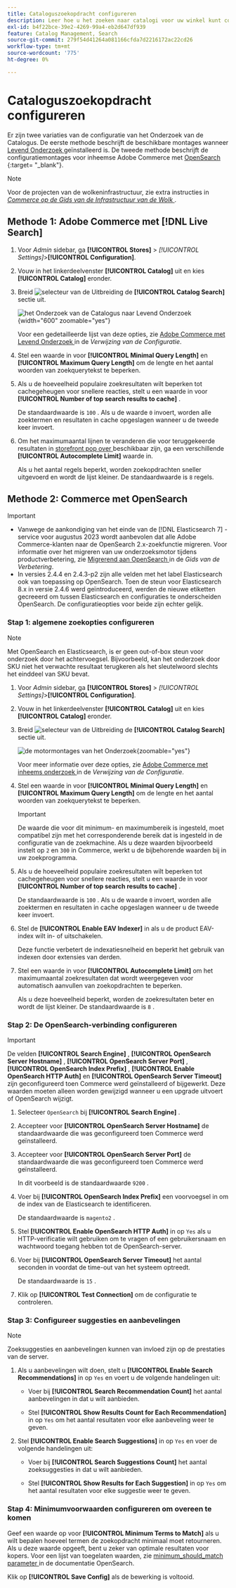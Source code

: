 ```yaml
---
title: Cataloguszoekopdracht configureren
description: Leer hoe u het zoeken naar catalogi voor uw winkel kunt configureren.
exl-id: b4f22bce-39e2-4269-99a4-eb2d647df939
feature: Catalog Management, Search
source-git-commit: 279f54d41264a081166cfda7d2216172ac22cd26
workflow-type: tm+mt
source-wordcount: '775'
ht-degree: 0%

---
```


# Cataloguszoekopdracht configureren

Er zijn twee variaties van de configuratie van het Onderzoek van de Catalogus. De eerste methode beschrijft de beschikbare montages wanneer [ Levend Onderzoek ](https://experienceleague.adobe.com/docs/commerce-merchant-services/live-search/overview.html) geïnstalleerd is. De tweede methode beschrijft de configuratiemontages voor inheemse Adobe Commerce met [ OpenSearch ](https://experienceleague.adobe.com/docs/commerce-operations/installation-guide/prerequisites/search-engine/overview.html) {:target= &quot;_blank&quot;}.

>[!NOTE]
>
>Voor de projecten van de wolkeninfrastructuur, zie extra instructies in [_Commerce op de Gids van de Infrastructuur van de Wolk_ ](https://experienceleague.adobe.com/en/docs/commerce-cloud-service/user-guide/configure/service/opensearch).

## Methode 1: Adobe Commerce met [!DNL Live Search]

1. Voor _Admin_ sidebar, ga **[!UICONTROL Stores]** > _[!UICONTROL Settings]_>**[!UICONTROL Configuration]**.

1. Vouw in het linkerdeelvenster **[!UICONTROL Catalog]** uit en kies **[!UICONTROL Catalog]** eronder.

1. Breid ![ selecteur van de Uitbreiding ](../assets/icon-display-expand.png) de **[!UICONTROL Catalog Search]** sectie uit.

   ![ het Onderzoek van de Catalogus naar Levend Onderzoek ](../configuration-reference/catalog/assets/catalog-search-live-search.png){width="600" zoomable="yes"}

   Voor een gedetailleerde lijst van deze opties, zie [ Adobe Commerce met Levend Onderzoek ](../configuration-reference/catalog/catalog.md#adobe-commerce-with-live-search) in de _Verwijzing van de Configuratie_.

1. Stel een waarde in voor **[!UICONTROL Minimal Query Length]** en **[!UICONTROL Maximum Query Length]** om de lengte en het aantal woorden van zoekquerytekst te beperken.

1. Als u de hoeveelheid populaire zoekresultaten wilt beperken tot cachegeheugen voor snellere reacties, stelt u een waarde in voor **[!UICONTROL Number of top search results to cache]** .

   De standaardwaarde is `100` . Als u de waarde `0` invoert, worden alle zoektermen en resultaten in cache opgeslagen wanneer u de tweede keer invoert.

1. Om het maximumaantal lijnen te veranderen die voor teruggekeerde resultaten in [ storefront pop over ](https://experienceleague.adobe.com/docs/commerce-merchant-services/live-search/live-search-storefront/quick-tour.html) beschikbaar zijn, ga een verschillende **[!UICONTROL Autocomplete Limit]** waarde in.

   Als u het aantal regels beperkt, worden zoekopdrachten sneller uitgevoerd en wordt de lijst kleiner. De standaardwaarde is `8` regels.

## Methode 2: Commerce met OpenSearch

>[!IMPORTANT]
>
>- Vanwege de aankondiging van het einde van de [!DNL Elasticsearch 7] -service voor augustus 2023 wordt aanbevolen dat alle Adobe Commerce-klanten naar de OpenSearch 2.x-zoekfunctie migreren. Voor informatie over het migreren van uw onderzoeksmotor tijdens productverbetering, zie [ Migrerend aan OpenSearch ](https://experienceleague.adobe.com/docs/commerce-operations/upgrade-guide/prepare/opensearch-migration.html) in de _Gids van de Verbetering_.
>- In versies 2.4.4 en 2.4.3-p2 zijn alle velden met het label Elasticsearch ook van toepassing op OpenSearch. Toen de steun voor Elasticsearch 8.x in versie 2.4.6 werd geïntroduceerd, werden de nieuwe etiketten gecreeerd om tussen Elasticsearch en configuraties te onderscheiden OpenSearch. De configuratieopties voor beide zijn echter gelijk.

### Stap 1: algemene zoekopties configureren

>[!NOTE]
>
>Met OpenSearch en Elasticsearch, is er geen out-of-box steun voor onderzoek door het achtervoegsel. Bijvoorbeeld, kan het onderzoek door SKU niet het verwachte resultaat terugkeren als het sleutelwoord slechts het einddeel van SKU bevat.

1. Voor _Admin_ sidebar, ga **[!UICONTROL Stores]** > _[!UICONTROL Settings]_>**[!UICONTROL Configuration]**.

1. Vouw in het linkerdeelvenster **[!UICONTROL Catalog]** uit en kies **[!UICONTROL Catalog]** eronder.

1. Breid ![ selecteur van de Uitbreiding ](../assets/icon-display-expand.png) de **[!UICONTROL Catalog Search]** sectie uit.

   ![ de motormontages van het Onderzoek ](../configuration-reference/catalog/assets/catalog-search-opensearch.png){zoomable="yes"}

   Voor meer informatie over deze opties, zie [ Adobe Commerce met inheems onderzoek ](../configuration-reference/catalog/catalog.md#adobe-commerce-with-native-search) in de _Verwijzing van de Configuratie_.

1. Stel een waarde in voor **[!UICONTROL Minimal Query Length]** en **[!UICONTROL Maximum Query Length]** om de lengte en het aantal woorden van zoekquerytekst te beperken.

   >[!IMPORTANT]
   >
   >De waarde die voor dit minimum- en maximumbereik is ingesteld, moet compatibel zijn met het corresponderende bereik dat is ingesteld in de configuratie van de zoekmachine. Als u deze waarden bijvoorbeeld instelt op `2` en `300` in Commerce, werkt u de bijbehorende waarden bij in uw zoekprogramma.

1. Als u de hoeveelheid populaire zoekresultaten wilt beperken tot cachegeheugen voor snellere reacties, stelt u een waarde in voor **[!UICONTROL Number of top search results to cache]** .

   De standaardwaarde is `100` . Als u de waarde `0` invoert, worden alle zoektermen en resultaten in cache opgeslagen wanneer u de tweede keer invoert.

1. Stel de **[!UICONTROL Enable EAV Indexer]** in als u de product EAV-index wilt in- of uitschakelen.

   Deze functie verbetert de indexatiesnelheid en beperkt het gebruik van indexen door extensies van derden.

1. Stel een waarde in voor **[!UICONTROL Autocomplete Limit]** om het maximumaantal zoekresultaten dat wordt weergegeven voor automatisch aanvullen van zoekopdrachten te beperken.

   Als u deze hoeveelheid beperkt, worden de zoekresultaten beter en wordt de lijst kleiner. De standaardwaarde is `8` .

### Stap 2: De OpenSearch-verbinding configureren

>[!IMPORTANT]
>
>De velden **[!UICONTROL Search Engine]** , **[!UICONTROL OpenSearch Server Hostname]** , **[!UICONTROL OpenSearch Server Port]** , **[!UICONTROL OpenSearch Index Prefix]** , **[!UICONTROL Enable OpenSearch HTTP Auth]** en **[!UICONTROL OpenSearch Server Timeout]** zijn geconfigureerd toen Commerce werd geïnstalleerd of bijgewerkt. Deze waarden moeten alleen worden gewijzigd wanneer u een upgrade uitvoert of OpenSearch wijzigt.

1. Selecteer `OpenSearch` bij **[!UICONTROL Search Engine]** .

1. Accepteer voor **[!UICONTROL OpenSearch Server Hostname]** de standaardwaarde die was geconfigureerd toen Commerce werd geïnstalleerd.

1. Accepteer voor **[!UICONTROL OpenSearch Server Port]** de standaardwaarde die was geconfigureerd toen Commerce werd geïnstalleerd.

   In dit voorbeeld is de standaardwaarde `9200` .

1. Voer bij **[!UICONTROL OpenSearch Index Prefix]** een voorvoegsel in om de index van de Elasticsearch te identificeren.

   De standaardwaarde is `magento2` .

1. Stel **[!UICONTROL Enable OpenSearch HTTP Auth]** in op `Yes` als u HTTP-verificatie wilt gebruiken om te vragen of een gebruikersnaam en wachtwoord toegang hebben tot de OpenSearch-server.

1. Voer bij **[!UICONTROL OpenSearch Server Timeout]** het aantal seconden in voordat de time-out van het systeem optreedt.

   De standaardwaarde is `15` .

1. Klik op **[!UICONTROL Test Connection]** om de configuratie te controleren.

### Stap 3: Configureer suggesties en aanbevelingen

>[!NOTE]
>
>Zoeksuggesties en aanbevelingen kunnen van invloed zijn op de prestaties van de server.

1. Als u aanbevelingen wilt doen, stelt u **[!UICONTROL Enable Search Recommendations]** in op `Yes` en voert u de volgende handelingen uit:

   - Voer bij **[!UICONTROL Search Recommendation Count]** het aantal aanbevelingen in dat u wilt aanbieden.

   - Stel **[!UICONTROL Show Results Count for Each Recommendation]** in op `Yes` om het aantal resultaten voor elke aanbeveling weer te geven.

1. Stel **[!UICONTROL Enable Search Suggestions]** in op `Yes` en voer de volgende handelingen uit:

   - Voer bij **[!UICONTROL Search Suggestions Count]** het aantal zoeksuggesties in dat u wilt aanbieden.

   - Stel **[!UICONTROL Show Results for Each Suggestion]** in op `Yes` om het aantal resultaten voor elke suggestie weer te geven.

### Stap 4: Minimumvoorwaarden configureren om overeen te komen

Geef een waarde op voor **[!UICONTROL Minimum Terms to Match]** als u wilt bepalen hoeveel termen de zoekopdracht minimaal moet retourneren. Als u deze waarde opgeeft, bent u zeker van optimale resultaten voor kopers. Voor een lijst van toegelaten waarden, zie [ minimum_should_match parameter ](https://opensearch.org/docs/latest/query-dsl/minimum-should-match/) in de documentatie OpenSearch.

Klik op **[!UICONTROL Save Config]** als de bewerking is voltooid.
